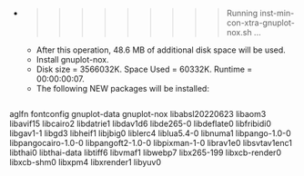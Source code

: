 * >>>>>>>>> Running inst-min-con-xtra-gnuplot-nox.sh ...
  * After this operation, 48.6 MB of additional disk space will be used.
  * Install gnuplot-nox.
  * Disk size = 3566032K. Space Used = 60332K. Runtime = 00:00:00:07.
  * The following NEW packages will be installed:
  ```bash
aglfn fontconfig gnuplot-data gnuplot-nox libabsl20220623
libaom3 libavif15 libcairo2 libdatrie1 libdav1d6
libde265-0 libdeflate0 libfribidi0 libgav1-1 libgd3
libheif1 libjbig0 liblerc4 liblua5.4-0 libnuma1
libpango-1.0-0 libpangocairo-1.0-0 libpangoft2-1.0-0 libpixman-1-0 librav1e0
libsvtav1enc1 libthai0 libthai-data libtiff6 libvmaf1
libwebp7 libx265-199 libxcb-render0 libxcb-shm0 libxpm4
libxrender1 libyuv0
  ```

